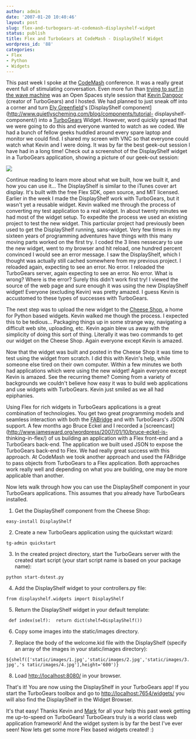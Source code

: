 ```yaml
---
author: admin
date: '2007-01-20 10:40:46'
layout: post
slug: flex-and-turbogears-at-codemash-displayshelf-widget
status: publish
title: Flex and TurboGears at CodeMash - DisplayShelf Widget
wordpress_id: '88'
categories:
- Flex
- Python
- Widgets
---
```


This past week I spoke at the [CodeMash](http://www.codemash.org) conference.
It was a really great event full of stimulating conversation. Even more fun
than [trying to surf in the wave
machine](http://video.google.com/videoplay?docid=-2676913860949129275&hl=en)
was an Open Spaces style session that [Kevin
Dangoor](http://www.blueskyonmars.com/) (creator of TurboGears) and I hosted.
We had planned to just sneak off into a corner and turn [Ely
Greenfield](http://www.quietlyscheming.com/blog/)'s [DisplayShelf
component](http://www.quietlyscheming.com/blog/components/tutorial-
displayshelf-component/) into a [TurboGears](http://www.turbogears.org)
Widget. However, word quickly spread that we were going to do this and
everyone wanted to watch as we coded. We had a bunch of fellow geeks huddled
around every spare laptop and monitor we could find. I shared my screen with
VNC so that everyone could watch what Kevin and I were doing. It was by far
the best geek-out session I have had in a long time! Check out a screenshot of
the DisplayShelf widget in a TurboGears application, showing a picture of our
geek-out session:

![](http://www.jamesward.org/wordpress/wp-content/uploads/2007/01/tg_pic.jpg)

Continue reading to learn more about what we built, how we built it, and how
you can use it...  The DisplayShelf is similar to the iTunes cover art
display. It's built with the free Flex SDK, open source, and MIT licensed.
Earlier in the week I made the DisplayShelf work with TurboGears, but it
wasn't yet a reusable widget. Kevin walked me through the process of
converting my test application to a real widget. In about twenty minutes we
had most of the widget setup. To expedite the process we used an existing
project to test the new widget. This particular project had previously been
used to get the DisplayShelf running, sans-widget. Very few times in my
sixteen years of programming adventures have things with this many moving
parts worked on the first try. I coded the 3 lines nessecary to use the new
widget, went to my browser and hit reload, one hundred percent convinced I
would see an error message. I saw the DisplayShelf, which I thought was
actually still cached somewhere from my previous project. I reloaded again,
expecting to see an error. No error. I reloaded the TurboGears server, again
expecting to see an error. No error. What is wrong? Where is the error? Surely
this didn't work first try! I viewed the source of the web page and sure
enough it was using the new DisplayShelf widget! Everyone (excluding Kevin)
was pretty amazed. I guess Kevin is accustomed to these types of successes
with TurboGears.

The next step was to upload the new widget to the [Cheese
Shop](http://cheeseshop.python.org/pypi/DisplayShelf/1.0), a home for Python
based widgets. Kevin walked me though the process. I expected this to be
tedious... Packaging things up in some strange way, navigating a difficult web
site, uploading, etc. Kevin again blew us away with the simplicity of doing
this sort of thing. Literally it was two commands to get our widget on the
Cheese Shop. Again everyone except Kevin is amazed.

Now that the widget was built and posted in the Cheese Shop it was time to
test using the widget from scratch. I did this with Kevin's help, while
someone else tired on their own computer. Within a few minutes we both had
applications which were using the new widget! Again everyone except Kevin is
amazed. See the recurring theme? Coming from a variety of backgrounds we
couldn't believe how easy it was to build web applications and use widgets
with TurboGears. Kevin just smiled as we all had epiphanies.

Using Flex for rich widgets in TurboGears applications is a great combination
of technologies. You get two great programming models and seamless interaction
with both the
[FABridge](http://labs.adobe.com/wiki/index.php/Flex_Framework:FABridge) and
with TurboGears's JSON support. A few months ago Bruce Eckel and I recorded a
[screencast](http://www.jamesward.org/wordpress/2007/01/10/bruce-eckel-is-
thinking-in-flex/) of us building an application with a Flex front-end and a
TurboGears back-end. The application we built used JSON to expose the
TurboGears back-end to Flex. We had really great success with this approach.
At CodeMash we took another approach and used the FABridge to pass objects
from TurboGears to a Flex application. Both approaches work really well and
depending on what you are building, one may be more applicable than another.

Now lets walk through how you can use the DisplayShelf component in your
TurboGears applications. This assumes that you already have TurboGears
installed.

1) Get the DisplayShelf component from the Cheese Shop:

`easy-install DisplayShelf`

  
2) Create a new TurboGears application using the quickstart wizard:

`tg-admin quickstart`

  
3) In the created project directory, start the TurboGears server with the
created start script (your start script name is based on your package name):

`python start-dstest.py`

  
4) Add the DisplayShelf widget to your controllers.py file:

`from displayshelf.widgets import DisplayShelf`

  
5) Return the DisplayShelf widget in your default template:

` def index(self):  return dict(shelf=DisplayShelf())`

  
6) Copy some images into the static/images directory.

7) Replace the body of the welcome.kid file with the DisplayShelf (specify an
array of the images in your static/images directory):

`${shelf(['static/images/1.jpg','static/images/2.jpg','static/images/3.jpg','s
tatic/images/4.jpg'],height='600')} `

  
8) Load [http://localhost:8080/](http://localhost:8080/) in your browser.

That's it! You are now using the DisplayShelf in your TurboGears app! If you
start the TurboGears toolbox and go to
[http://localhost:7654/widgets/](http://localhost:7654/widgets/) you will also
find the DisplayShelf in the Widget Browser.

It's that easy! Thanks Kevin and [Mark](http://compoundthinking.com/blog/) for
all your help this past week getting me up-to-speed on TurboGears! TurboGears
truly is a world class web application framework! And the widget system is by
far the best I've ever seen! Now lets get some more Flex based widgets
created! :)

